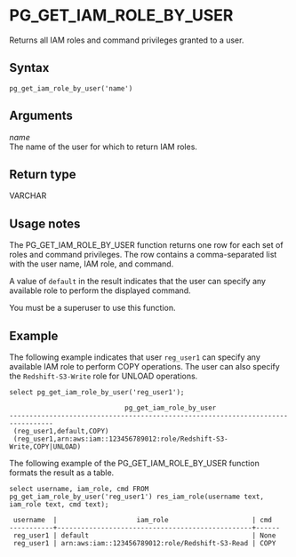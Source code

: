 # PG\_GET\_IAM\_ROLE\_BY\_USER<a name="PG_GET_IAM_ROLE_BY_USER"></a>

Returns all IAM roles and command privileges granted to a user\.

## Syntax<a name="PG_GET_IAM_ROLE_BY_USER-synopsis"></a>

```
pg_get_iam_role_by_user('name')
```

## Arguments<a name="PG_GET_IAM_ROLE_BY_USER-arguments"></a>

 *name*   
The name of the user for which to return IAM roles\.

## Return type<a name="PG_GET_IAM_ROLE_BY_USER-return-type"></a>

VARCHAR 

## Usage notes<a name="PG_GET_IAM_ROLE_BY_USER-usage-notes"></a>

The PG\_GET\_IAM\_ROLE\_BY\_USER function returns one row for each set of roles and command privileges\. The row contains a comma\-separated list with the user name, IAM role, and command\. 

A value of `default` in the result indicates that the user can specify any available role to perform the displayed command\.

You must be a superuser to use this function\.

## Example<a name="PG_GET_IAM_ROLE_BY_USER-example"></a>

The following example indicates that user `reg_user1` can specify any available IAM role to perform COPY operations\. The user can also specify the `Redshift-S3-Write` role for UNLOAD operations\.

```
select pg_get_iam_role_by_user('reg_user1');
```

```
                             pg_get_iam_role_by_user
---------------------------------------------------------------------------------
 (reg_user1,default,COPY)
 (reg_user1,arn:aws:iam::123456789012:role/Redshift-S3-Write,COPY|UNLOAD)
```

The following example of the PG\_GET\_IAM\_ROLE\_BY\_USER function formats the result as a table\.

```
select username, iam_role, cmd FROM pg_get_iam_role_by_user('reg_user1') res_iam_role(username text, iam_role text, cmd text);
```

```
 username  |                    iam_role                     | cmd
-----------+-------------------------------------------------+------
 reg_user1 | default                                         | None
 reg_user1 | arn:aws:iam::123456789012:role/Redshift-S3-Read | COPY
```